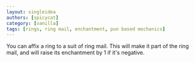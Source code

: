 ```yaml
---
layout: singleidea
authors: [spicycat]
category: [vanilla]
tags: [rings, ring mail, enchantment, pun based mechanics]
---
```

You can affix a ring to a suit of ring mail. This will make it part of the ring mail, and will raise its enchantment by 1 if it's negative.
